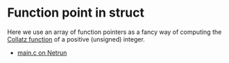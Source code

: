 # Function point in struct

Here we use an array of function pointers as a fancy way of computing the
[Collatz function](https://en.wikipedia.org/wiki/Collatz_conjecture) of a
positive (unsigned) integer.

 - [main.c on Netrun]()
